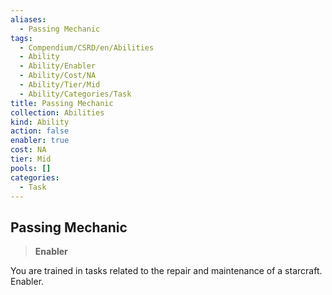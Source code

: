 ```yaml
---
aliases:
  - Passing Mechanic
tags:
  - Compendium/CSRD/en/Abilities
  - Ability
  - Ability/Enabler
  - Ability/Cost/NA
  - Ability/Tier/Mid
  - Ability/Categories/Task
title: Passing Mechanic
collection: Abilities
kind: Ability
action: false
enabler: true
cost: NA
tier: Mid
pools: []
categories:
  - Task
---
```

## Passing Mechanic  
>**Enabler**
  
You are trained in tasks related to the repair and maintenance of a starcraft. Enabler.